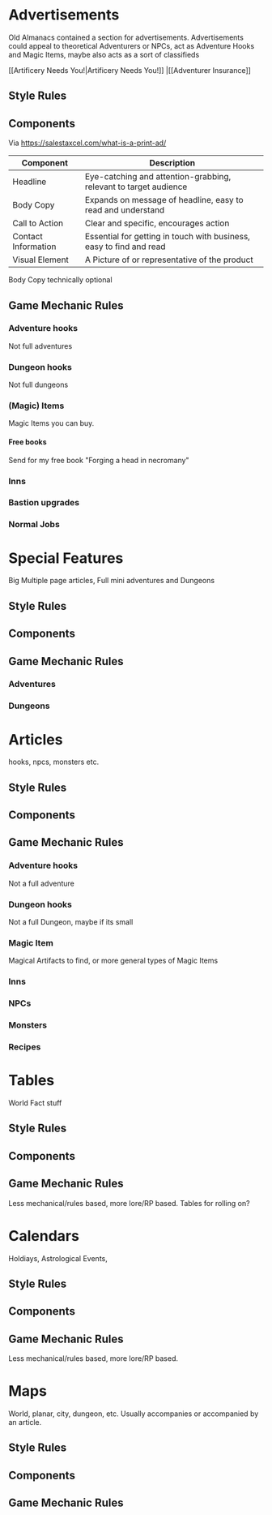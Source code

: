 
# Advertisements

Old Almanacs contained a section for advertisements. Advertisements could appeal to theoretical Adventurers or NPCs, act as Adventure Hooks and Magic Items, maybe also acts as a sort of classifieds

[[Artificery Needs You!|Artificery Needs You!]] |[[Adventurer Insurance]]

## Style Rules
## Components
Via https://salestaxcel.com/what-is-a-print-ad/

| Component           | Description                                                         |
| ------------------- | ------------------------------------------------------------------- |
| Headline            | Eye-catching and attention-grabbing, relevant to target audience    |
| Body Copy           | Expands on message of headline, easy to read and understand         |
| Call to Action      | Clear and specific, encourages action                               |
| Contact Information | Essential for getting in touch with business, easy to find and read |
| Visual Element      | A Picture of or representative of the product                       |

Body Copy technically optional
## Game Mechanic Rules
### Adventure hooks
Not full adventures
### Dungeon hooks
Not full dungeons
### (Magic) Items
Magic Items you can buy.
#### Free books
Send for my free book "Forging a head in necromany" 
### Inns
### Bastion upgrades
### Normal Jobs
# Special Features

Big Multiple page articles, Full mini adventures and Dungeons

## Style Rules
## Components
## Game Mechanic Rules
### Adventures
### Dungeons
# Articles

 hooks, npcs, monsters etc.

## Style Rules
## Components
## Game Mechanic Rules
### Adventure hooks
Not a full adventure
### Dungeon hooks
Not a full Dungeon, maybe if its small
### Magic Item
Magical Artifacts to find, or more general types of Magic Items
### Inns
### NPCs
### Monsters
### Recipes
# Tables
World Fact stuff
## Style Rules
## Components
## Game Mechanic Rules
Less mechanical/rules based, more lore/RP based. Tables for rolling on?
# Calendars

Holdiays, Astrological Events,

## Style Rules
## Components
## Game Mechanic Rules
Less mechanical/rules based, more lore/RP based.
# Maps
World, planar, city, dungeon, etc. Usually accompanies or accompanied by an article.
## Style Rules
## Components
## Game Mechanic Rules